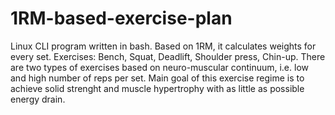 # 1RM-based-exercise-plan
Linux CLI program written in bash.
Based on 1RM, it calculates weights for every set.
Exercises: Bench, Squat, Deadlift, Shoulder press, Chin-up.
There are two types of exercises based on neuro-muscular continuum, i.e. low and high number of reps per set. 
Main goal of this exercise regime is to achieve solid strenght and muscle hypertrophy with as little as possible energy drain.

